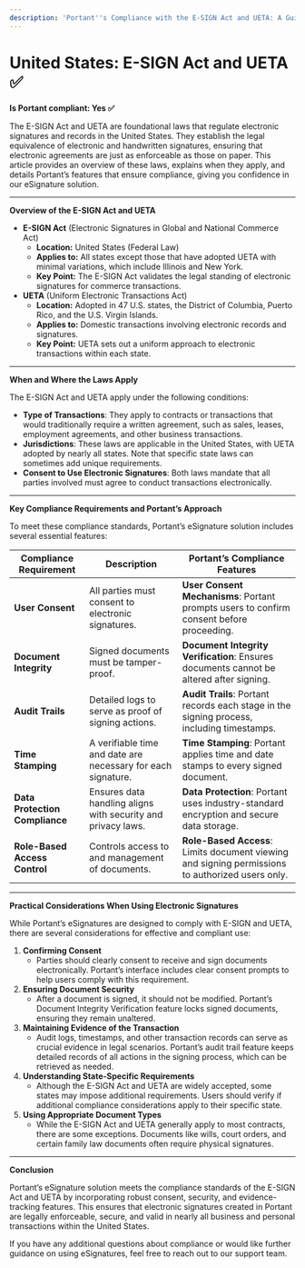 ```yaml
---
description: 'Portant''s Compliance with the E-SIGN Act and UETA: A Guide'
---
```


# United States: E-SIGN Act and UETA ✅

**Is Portant compliant: Yes ✅**

The E-SIGN Act and UETA are foundational laws that regulate electronic signatures and records in the United States. They establish the legal equivalence of electronic and handwritten signatures, ensuring that electronic agreements are just as enforceable as those on paper. This article provides an overview of these laws, explains when they apply, and details Portant’s features that ensure compliance, giving you confidence in our eSignature solution.

***

**Overview of the E-SIGN Act and UETA**

* **E-SIGN Act** (Electronic Signatures in Global and National Commerce Act)
  * **Location:** United States (Federal Law)
  * **Applies to:** All states except those that have adopted UETA with minimal variations, which include Illinois and New York.
  * **Key Point:** The E-SIGN Act validates the legal standing of electronic signatures for commerce transactions.
* **UETA** (Uniform Electronic Transactions Act)
  * **Location:** Adopted in 47 U.S. states, the District of Columbia, Puerto Rico, and the U.S. Virgin Islands.
  * **Applies to:** Domestic transactions involving electronic records and signatures.
  * **Key Point:** UETA sets out a uniform approach to electronic transactions within each state.

***

**When and Where the Laws Apply**

The E-SIGN Act and UETA apply under the following conditions:

* **Type of Transactions**: They apply to contracts or transactions that would traditionally require a written agreement, such as sales, leases, employment agreements, and other business transactions.
* **Jurisdictions**: These laws are applicable in the United States, with UETA adopted by nearly all states. Note that specific state laws can sometimes add unique requirements.
* **Consent to Use Electronic Signatures**: Both laws mandate that all parties involved must agree to conduct transactions electronically.

***

**Key Compliance Requirements and Portant’s Approach**

To meet these compliance standards, Portant’s eSignature solution includes several essential features:

| Compliance Requirement         | Description                                                  | Portant’s Compliance Features                                                                    |
| ------------------------------ | ------------------------------------------------------------ | ------------------------------------------------------------------------------------------------ |
| **User Consent**               | All parties must consent to electronic signatures.           | **User Consent Mechanisms**: Portant prompts users to confirm consent before proceeding.         |
| **Document Integrity**         | Signed documents must be tamper-proof.                       | **Document Integrity Verification**: Ensures documents cannot be altered after signing.          |
| **Audit Trails**               | Detailed logs to serve as proof of signing actions.          | **Audit Trails**: Portant records each stage in the signing process, including timestamps.       |
| **Time Stamping**              | A verifiable time and date are necessary for each signature. | **Time Stamping**: Portant applies time and date stamps to every signed document.                |
| **Data Protection Compliance** | Ensures data handling aligns with security and privacy laws. | **Data Protection**: Portant uses industry-standard encryption and secure data storage.          |
| **Role-Based Access Control**  | Controls access to and management of documents.              | **Role-Based Access**: Limits document viewing and signing permissions to authorized users only. |

***

**Practical Considerations When Using Electronic Signatures**

While Portant’s eSignatures are designed to comply with E-SIGN and UETA, there are several considerations for effective and compliant use:

1. **Confirming Consent**
   * Parties should clearly consent to receive and sign documents electronically. Portant’s interface includes clear consent prompts to help users comply with this requirement.
2. **Ensuring Document Security**
   * After a document is signed, it should not be modified. Portant’s Document Integrity Verification feature locks signed documents, ensuring they remain unaltered.
3. **Maintaining Evidence of the Transaction**
   * Audit logs, timestamps, and other transaction records can serve as crucial evidence in legal scenarios. Portant’s audit trail feature keeps detailed records of all actions in the signing process, which can be retrieved as needed.
4. **Understanding State-Specific Requirements**
   * Although the E-SIGN Act and UETA are widely accepted, some states may impose additional requirements. Users should verify if additional compliance considerations apply to their specific state.
5. **Using Appropriate Document Types**
   * While the E-SIGN Act and UETA generally apply to most contracts, there are some exceptions. Documents like wills, court orders, and certain family law documents often require physical signatures.

***

**Conclusion**

Portant’s eSignature solution meets the compliance standards of the E-SIGN Act and UETA by incorporating robust consent, security, and evidence-tracking features. This ensures that electronic signatures created in Portant are legally enforceable, secure, and valid in nearly all business and personal transactions within the United States.

If you have any additional questions about compliance or would like further guidance on using eSignatures, feel free to reach out to our support team.
